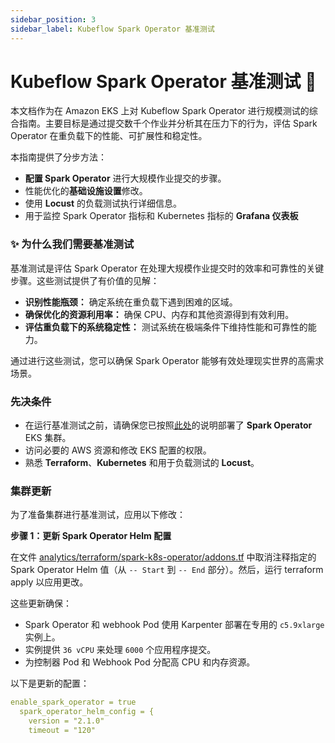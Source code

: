 ```yaml
---
sidebar_position: 3
sidebar_label: Kubeflow Spark Operator 基准测试
---
```


# Kubeflow Spark Operator 基准测试 🚀
本文档作为在 Amazon EKS 上对 Kubeflow Spark Operator 进行规模测试的综合指南。主要目标是通过提交数千个作业并分析其在压力下的行为，评估 Spark Operator 在重负载下的性能、可扩展性和稳定性。

本指南提供了分步方法：

- **配置 Spark Operator** 进行大规模作业提交的步骤。
- 性能优化的**基础设施设置**修改。
- 使用 **Locust** 的负载测试执行详细信息。
- 用于监控 Spark Operator 指标和 Kubernetes 指标的 **Grafana 仪表板**

### ✨ 为什么我们需要基准测试
基准测试是评估 Spark Operator 在处理大规模作业提交时的效率和可靠性的关键步骤。这些测试提供了有价值的见解：

- **识别性能瓶颈：** 确定系统在重负载下遇到困难的区域。
- **确保优化的资源利用率：** 确保 CPU、内存和其他资源得到有效利用。
- **评估重负载下的系统稳定性：** 测试系统在极端条件下维持性能和可靠性的能力。

通过进行这些测试，您可以确保 Spark Operator 能够有效处理现实世界的高需求场景。

### 先决条件

- 在运行基准测试之前，请确保您已按照[此处](https://awslabs.github.io/data-on-eks/docs/blueprints/data-analytics/spark-operator-yunikorn#deploy)的说明部署了 **Spark Operator** EKS 集群。
- 访问必要的 AWS 资源和修改 EKS 配置的权限。
- 熟悉 **Terraform**、**Kubernetes** 和用于负载测试的 **Locust**。

### 集群更新

为了准备集群进行基准测试，应用以下修改：

**步骤 1：更新 Spark Operator Helm 配置**

在文件 [analytics/terraform/spark-k8s-operator/addons.tf](https://github.com/awslabs/data-on-eks/blob/main/analytics/terraform/spark-k8s-operator/addons.tf) 中取消注释指定的 Spark Operator Helm 值（从 `-- Start` 到 `-- End` 部分）。然后，运行 terraform apply 以应用更改。

这些更新确保：
- Spark Operator 和 webhook Pod 使用 Karpenter 部署在专用的 `c5.9xlarge` 实例上。
- 实例提供 `36 vCPU` 来处理 `6000` 个应用程序提交。
- 为控制器 Pod 和 Webhook Pod 分配高 CPU 和内存资源。

以下是更新的配置：

```yaml
enable_spark_operator = true
  spark_operator_helm_config = {
    version = "2.1.0"
    timeout = "120"
